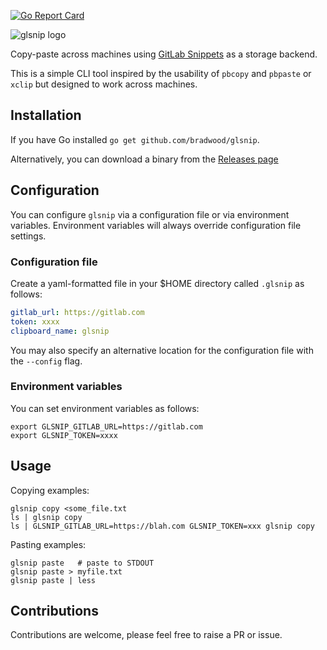 [![Go Report Card](https://goreportcard.com/badge/github.com/bradwood/glsnip)](https://goreportcard.com/report/github.com/bradwood/glsnip)

![glsnip logo](.github/glsnip-logo.png?raw=true)

Copy-paste across machines using [GitLab
Snippets](https://docs.gitlab.com/ee/user/snippets.html) as a storage backend.

This is a simple CLI tool inspired by the usability of `pbcopy` and `pbpaste` or `xclip`
but designed to work across machines.

## Installation

If you have Go installed `go get github.com/bradwood/glsnip`.

Alternatively, you can download a binary from the [Releases
page](https://github.com/bradwood/glsnip/releases)

## Configuration

You can configure `glsnip` via a configuration file or via environment
variables. Environment variables will always override configuration file
settings.

### Configuration file

Create a yaml-formatted file in your $HOME directory called `.glsnip` as
follows:
```yaml
gitlab_url: https://gitlab.com
token: xxxx
clipboard_name: glsnip
```
You may also specify an alternative location for the configuration file with the
`--config` flag.

### Environment variables

You can set environment variables as follows:
```shell
export GLSNIP_GITLAB_URL=https://gitlab.com
export GLSNIP_TOKEN=xxxx
```

## Usage

Copying examples:
```shell
glsnip copy <some_file.txt
ls | glsnip copy
ls | GLSNIP_GITLAB_URL=https://blah.com GLSNIP_TOKEN=xxx glsnip copy
```

Pasting examples:
```shell
glsnip paste   # paste to STDOUT
glsnip paste > myfile.txt
glsnip paste | less
```

## Contributions

Contributions are welcome, please feel free to raise a PR or issue.
